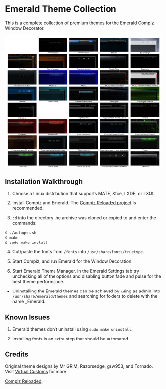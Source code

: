 Emerald Theme Collection
========================
This is a complete collection of premium themes for the Emerald Compiz Window Decorator.

![Emerald_Theme_Collection](https://github.com/OliverKurz/emerald-theme-collection/raw/master/images/preview.png)

Installation Walkthrough
------------------------
1. Choose a Linux distribution that supports MATE, Xfce, LXDE, or LXQt.

2. Install Compiz and Emerald. The [Compiz Reloaded project](https://github.com/compiz-reloaded) is recommended.

3. `cd` into the directory the archive was cloned or copied to and enter the commands:

```
$ ./autogen.sh
$ make
$ sudo make install
```

4. Cut/paste the fonts from `/fonts` into `/usr/share/fonts/truetype`.

5. Start Compiz, and run Emerald for the Window Decoration.

6. Start Emerald Theme Manager. In the Emerald Settings tab try unchecking all of the options and disabling button fade and pulse for the best theme performance.

* Uninstalling the Emerald themes can be achieved by `cd`ing as admin into `/usr/share/emerald/themes` and searching for folders to delete with the name _Emerald.

Known Issues
------------
1. Emerald themes don't uninstall using `sudo make uninstall`.

2. Installing fonts is an extra step that should be automated.

Credits
--------
Original theme designs by Mr GRiM, Razorsedge, gsw953, and Tornado. Visit [Virtual Customs](http://virtualcustoms.net/forum.php) for more.

[Compiz Reloaded](https://github.com/compiz-reloaded).
